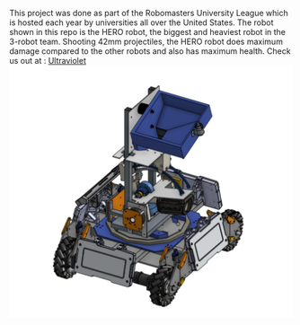 This project was done as part of the Robomasters University League which is hosted each year by universities all over the United States. The robot shown in this repo is the HERO robot, the biggest and heaviest robot in the 3-robot team. Shooting 42mm projectiles, the HERO robot does maximum damage compared to the other robots and also has maximum health.
Check us out at : [Ultraviolet](https://www.nyurobomaster.com/)
![Project Image](HERO2024-iter2.png)
